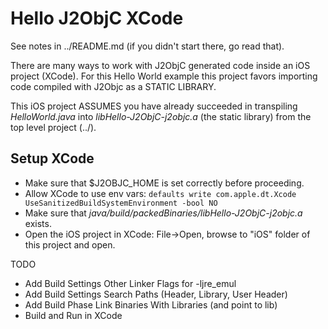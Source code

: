 Hello J2ObjC XCode
==================

See notes in ../README.md (if you didn't start there, go read that).

There are many ways to work with J2ObjC generated code inside an iOS project (XCode).
For this Hello World example this project favors importing code compiled with J2Objc as a STATIC LIBRARY.

This iOS project ASSUMES you have already succeeded in transpiling
*HelloWorld.java* into *libHello-J2ObjC-j2objc.a* (the static library) from the top level project (../).



Setup XCode
-----------

* Make sure that $J2OBJC_HOME is set correctly before proceeding.
* Allow XCode to use env vars: ```defaults write com.apple.dt.Xcode UseSanitizedBuildSystemEnvironment -bool NO```
* Make sure that *java/build/packedBinaries/libHello-J2ObjC-j2objc.a* exists.
* Open the iOS project in XCode: File->Open, browse to "iOS" folder of this project and open.

TODO
* Add Build Settings Other Linker Flags for -ljre_emul
* Add Build Settings Search Paths (Header, Library, User Header)
* Add Build Phase Link Binaries With Libraries (and point to lib)
* Build and Run in XCode







